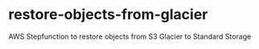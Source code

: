 # restore-objects-from-glacier
AWS Stepfunction to restore objects from S3 Glacier to Standard Storage
